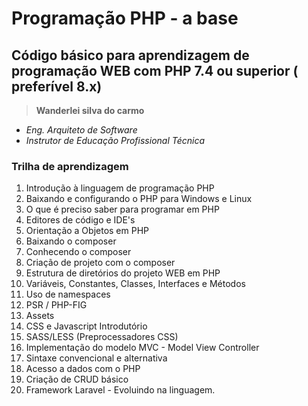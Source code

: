 # Programação PHP - a base
## Código básico para aprendizagem de programação WEB com PHP 7.4 ou superior ( preferível 8.x)

> **Wanderlei silva do carmo**
>
- _Eng. Arquiteto de Software_
- _Instrutor de Educação Profissional Técnica_
>

### Trilha de aprendizagem
1. Introdução à linguagem de programação PHP
2. Baixando e configurando o PHP para Windows e Linux
3. O que é preciso saber para programar em PHP
4. Editores de código e IDE's 
5. Orientação a Objetos em PHP
6. Baixando o composer
7. Conhecendo o composer
8. Criação de projeto com o composer
9. Estrutura de diretórios do projeto WEB em PHP
10. Variáveis, Constantes, Classes, Interfaces e Métodos
11. Uso de namespaces
12. PSR / PHP-FIG
13. Assets
14. CSS e Javascript Introdutório
15. SASS/LESS (Preprocessadores CSS)
16. Implementação do modelo MVC - Model View Controller
17. Sintaxe convencional e alternativa
18. Acesso a dados com o PHP
19. Criação de CRUD básico
20. Framework Laravel - Evoluindo na linguagem.
